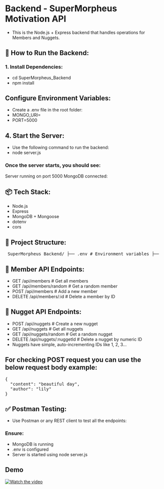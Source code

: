 # Backend - SuperMorpheus Motivation API
- This is the Node.js + Express backend that handles operations for Members and Nuggets.

## 🚀 How to Run the Backend:
### 1. Install Dependencies:
- cd SuperMorpheus_Backend
- npm install

## Configure Environment Variables:
- Create a .env file in the root folder:
- MONGO_URI=<your-mongodb-uri>
- PORT=5000

## 4. Start the Server:
- Use the following command to run the backend:
- node server.js

### Once the server starts, you should see:
Server running on port 5000
MongoDB connected: <your-cluster-address>

## 📦 Tech Stack:
- Node.js
- Express
- MongoDB + Mongoose
- dotenv
- cors

## 📁 Project Structure:

<pre> SuperMorpheus_Backend/ ├── .env # Environment variables ├── server.js # Entry point of the app ├── config/ │ └── db.js # MongoDB connection config ├── controllers/ │ ├── memberController.js # Handles logic for members │ └── nuggetController.js # Handles logic for nuggets ├── models/ │ ├── Member.js # Member schema/model │ └── Nugget.js # Nugget schema/model ├── routes/ │ ├── memberRoutes.js # Routes for member-related APIs │ └── nuggetRoutes.js # Routes for nugget-related APIs </pre>


## 📌 Member API Endpoints:

- GET	/api/members	# Get all members
- GET	/api/members/random	# Get a random member
- POST	/api/members	# Add a new member
- DELETE	/api/members/:id	# Delete a member by ID

## 📌 Nugget API Endpoints:

- POST	/api/nuggets	# Create a new nugget
- GET	/api/nuggets	# Get all nuggets
- GET	/api/nuggets/random	# Get a random nugget
- DELETE	/api/nuggets/:nuggetId	# Delete a nugget by numeric ID
- Nuggets have simple, auto-incrementing IDs like 1, 2, 3…

## For checking POST request you can use the below request body example:

<pre>{
  "content": "beautiful day",
  "author": "lily"
}</pre>

## ✅ Postman Testing:
- Use Postman or any REST client to test all the endpoints:
### Ensure:
- MongoDB is running
- .env is configured
- Server is started using node server.js

## Demo
[![Watch the video](https://drive.google.com/file/d/1NWH6xOUkeTN4WOc6KwVRwa1Idt1tE36n/view?usp=drive_link)](https://drive.google.com/file/d/1btZJ3LJeiVIu3bcw4nnPGEGjDJ86pAB-/view?usp=drive_link)

